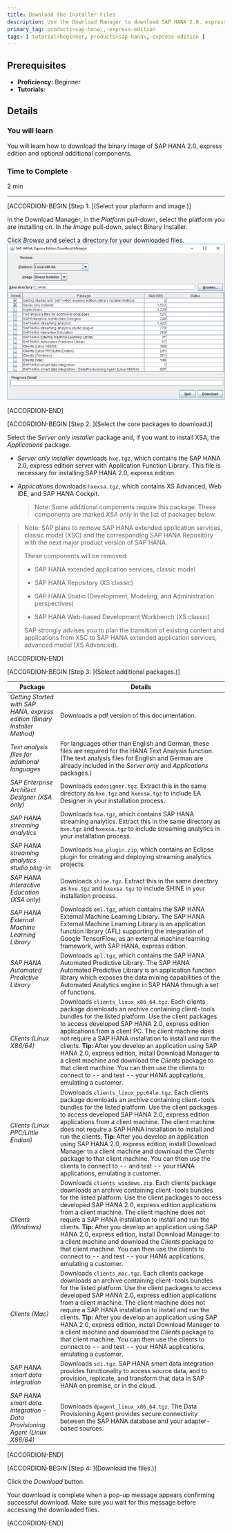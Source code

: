 ```yaml
---
title: Download the Installer Files
description: Use the Download Manager to download SAP HANA 2.0, express edition installation packages.
primary_tag: products>sap-hana\,-express-edition
tags: [ tutorial>beginner, products>sap-hana\,-express-edition ]
---
```


<!-- loioc259de83c51343f7968739cf9be8da8f -->

## Prerequisites
 - **Proficiency:** Beginner
 - **Tutorials:** 

## Details
### You will learn
You will learn how to download the binary image of SAP HANA 2.0, express edition and optional additional components.

### Time to Complete
2 min

---

[ACCORDION-BEGIN [Step 1: ](Select your platform and image.)]

In the Download Manager, in the *Platform* pull-down, select the platform you are installing on. In the *Image* pull-down, select Binary Installer.

Click *Browse* and select a directory for your downloaded files.![loio470c3ab0f8524c43a42d1ee61647e398_LowRes](loio470c3ab0f8524c43a42d1ee61647e398_LowRes.png)

[ACCORDION-END]

[ACCORDION-BEGIN [Step 2: ](Select the core packages to download.)]

Select the *Server only installer* package and, if you want to install XSA, the *Applications* package.

-   *Server only installer* downloads `hxe.tgz`, which contains the SAP HANA 2.0, express edition server with Application Function Library. This file is necessary for installing SAP HANA 2.0, express edition.
-   *Applications* downloads `hxexsa.tgz`, which contains XS Advanced, Web IDE, and SAP HANA Cockpit.

    > Note:
    > Some additional components require this package. These components are marked *XSA only* in the list of packages below.
    > 
    > 


> Note:
> SAP plans to remove SAP HANA extended application services, classic model (XSC) and the corresponding SAP HANA Repository with the next major product version of SAP HANA.
> 
> These components will be removed:
> 
> -   SAP HANA extended application services, classic model
> 
> -   SAP HANA Repository (XS classic)
> 
> -   SAP HANA Studio (Development, Modeling, and Administration perspectives)
> 
> -   SAP HANA Web-based Development Workbench (XS classic)
> 
> 
> SAP strongly advises you to plan the transition of existing content and applications from XSC to SAP HANA extended application services, advanced model (XS Advanced).
> 
> 

[ACCORDION-END]

[ACCORDION-BEGIN [Step 3: ](Select additional packages.)]

|Package|Details|
|-------|-------|
| *Getting Started with SAP HANA, express edition (Binary Installer Method)* |Downloads a pdf version of this documentation.|
| *Text analysis files for additional languages* |For languages other than English and German, these files are required for the HANA Text Analysis function. (The text analysis files for English and German are already included in the *Server only* and *Applications* packages.)|
| *SAP Enterprise Architect Designer (XSA only)* |Downloads `eadesigner.tgz`. Extract this in the same directory as `hxe.tgz` and `hxexsa.tgz` to include EA Designer in your installation process.|
| *SAP HANA streaming analytics* |Downloads `hsa.tgz`, which contains SAP HANA streaming analytics. Extract this in the same directory as `hxe.tgz` and `hxexsa.tgz` to include streaming analytics in your installation process.|
| *SAP HANA streaming analytics studio plug-in* |Downloads `hsa_plugin.zip`, which contains an Eclipse plugin for creating and deploying streaming analytics projects.|
| *SAP HANA Interactive Education (XSA only)* |Downloads `shine.tgz`. Extract this in the same directory as `hxe.tgz` and `hxexsa.tgz` to include SHINE in your installation process.|
| *SAP HANA External Machine Learning Library* |Downloads `eml.tgz`, which contains the SAP HANA External Machine Learning Library. The SAP HANA External Machine Learning Library is an application function library (AFL) supporting the integration of Google TensorFlow, as an external machine learning framework, with SAP HANA, express edition.|
| *SAP HANA Automated Predictive Library* |Downloads `apl.tgz`, which contains the SAP HANA Automated Predictive Library. The SAP HANA Automated Predictive Library is an application function library which exposes the data mining capabilities of the Automated Analytics engine in SAP HANA through a set of functions.|
| *Clients (Linux X86/64)* |Downloads `clients_linux_x86_64.tgz`. Each clients package downloads an archive containing client-tools bundles for the listed platform. Use the client packages to access developed SAP HANA 2.0, express edition applications from a client PC. The client machine does not require a SAP HANA installation to install and run the clients. **Tip:** After you develop an application using SAP HANA 2.0, express edition, install Download Manager to a client machine and download the *Clients* package to that client machine. You can then use the clients to connect to -- and test -- your HANA applications, emulating a customer.|
| *Clients (Linux PPC/Little Endian)* |Downloads `clients_linux_ppc64le.tgz`. Each clients package downloads an archive containing client-tools bundles for the listed platform. Use the client packages to access developed SAP HANA 2.0, express edition applications from a client machine. The client machine does not require a SAP HANA installation to install and run the clients. **Tip:** After you develop an application using SAP HANA 2.0, express edition, install Download Manager to a client machine and download the *Clients* package to that client machine. You can then use the clients to connect to -- and test -- your HANA applications, emulating a customer.|
| *Clients (Windows)* |Downloads `clients_windows.zip`. Each clients package downloads an archive containing client-tools bundles for the listed platform. Use the client packages to access developed SAP HANA 2.0, express edition applications from a client machine. The client machine does not require a SAP HANA installation to install and run the clients. **Tip:** After you develop an application using SAP HANA 2.0, express edition, install Download Manager to a client machine and download the *Clients* package to that client machine. You can then use the clients to connect to -- and test -- your HANA applications, emulating a customer.|
| *Clients (Mac)* |Downloads `clients_mac.tgz`. Each clients package downloads an archive containing client-tools bundles for the listed platform. Use the client packages to access developed SAP HANA 2.0, express edition applications from a client machine. The client machine does not require a SAP HANA installation to install and run the clients. **Tip:** After you develop an application using SAP HANA 2.0, express edition, install Download Manager to a client machine and download the *Clients* package to that client machine. You can then use the clients to connect to -- and test -- your HANA applications, emulating a customer.|
| *SAP HANA smart data integration* |Downloads `sdi.tgz`. SAP HANA smart data integration provides functionality to access source data, and to provision, replicate, and transform that data in SAP HANA on premise, or in the cloud.|
| *SAP HANA smart data integration - Data Provisioning Agent (Linux X86/64)* |Downloads `dpagent_linux_x86_64.tgz`. The Data Provisioning Agent provides secure connectivity between the SAP HANA database and your adapter-based sources.|

[ACCORDION-END]

[ACCORDION-BEGIN [Step 4: ](Download the files.)]

Click the *Download* button.

Your download is complete when a pop-up message appears confirming successful download. Make sure you wait for this message before accessing the downloaded files.

[ACCORDION-END]


